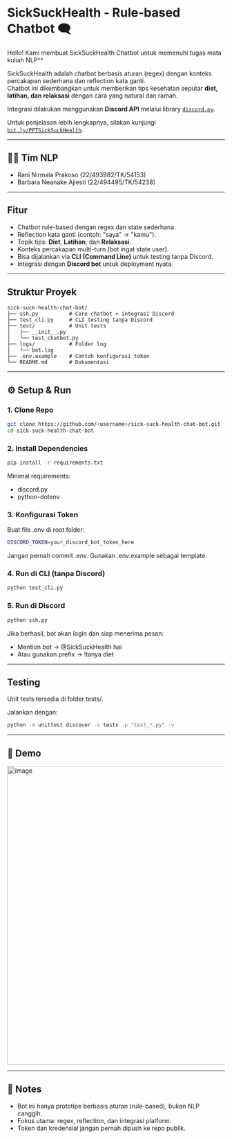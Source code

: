 # SickSuckHealth - Rule-based Chatbot 🗨️

Hello! Kami membuat SickSuckHealth Chatbot untuk memenuhi tugas mata kuliah NLP^^

SickSuckHealth adalah chatbot berbasis aturan (regex) dengan konteks percakapan sederhana dan reflection kata ganti.  
Chatbot ini dikembangkan untuk memberikan tips kesehatan seputar **diet, latihan, dan relaksasi** dengan cara yang natural dan ramah.  

Integrasi dilakukan menggunakan **Discord API** melalui library [`discord.py`](https://discordpy.readthedocs.io/).

Untuk penjelasan lebih lengkapnya, silakan kunjungi [`bit.ly/PPTSickSuckHealth`](https://bit.ly/PPTSickSuckHealth).

---

## 🧑‍💻 Tim NLP
- Rani Nirmala Prakoso (22/493982/TK/54153)
- Barbara Neanake Ajiesti (22/494495/TK/54238)

---

## Fitur
- Chatbot rule-based dengan regex dan state sederhana.
- Reflection kata ganti (contoh: "saya" → "kamu").
- Topik tips: **Diet**, **Latihan**, dan **Relaksasi**.
- Konteks percakapan multi-turn (bot ingat state user).
- Bisa dijalankan via **CLI (Command Line)** untuk testing tanpa Discord.
- Integrasi dengan **Discord bot** untuk deployment nyata.

---

## Struktur Proyek
```plaintext
sick-suck-health-chat-bot/
├── ssh.py          # Core chatbot + integrasi Discord
├── test_cli.py     # CLI testing tanpa Discord
├── test/           # Unit tests
│   ├── __init__.py
│   └── test_chatbot.py
├── logs/           # Folder log
│   └── bot.log
├── .env.example    # Contoh konfigurasi token
└── README.md       # Dokumentasi
```
---

## ⚙️ Setup & Run 

### 1. Clone Repo
```bash
git clone https://github.com/<username>/sick-suck-health-chat-bot.git
cd sick-suck-health-chat-bot
```

### 2. Install Dependencies
```bash
pip install -r requirements.txt
```
Minimal requirements:
- discord.py
- python-dotenv

### 3. Konfigurasi Token
Buat file .env di root folder:
```bash
DISCORD_TOKEN=your_discord_bot_token_here
```
Jangan pernah commit .env.
Gunakan .env.example sebagai template.

### 4. Run di CLI (tanpa Discord)
```bash
python test_cli.py
```

### 5. Run di Discord
```bash
python ssh.py
```
Jika berhasil, bot akan login dan siap menerima pesan:
- Mention bot → @SickSuckHealth hai
- Atau gunakan prefix → !tanya diet

---

## Testing
Unit tests tersedia di folder tests/.

Jalankan dengan:
```bash
python -m unittest discover -s tests -p "test_*.py" -v
```
---

## 📸 Demo
<img width="1080" height="690" alt="image" src="https://github.com/user-attachments/assets/38c26b35-bfa8-4edd-b4f7-89d8640c8871" />

---

## 📖 Notes
- Bot ini hanya prototipe berbasis aturan (rule-based), bukan NLP canggih.
- Fokus utama: regex, reflection, dan integrasi platform.
- Token dan kredensial jangan pernah dipush ke repo publik.

